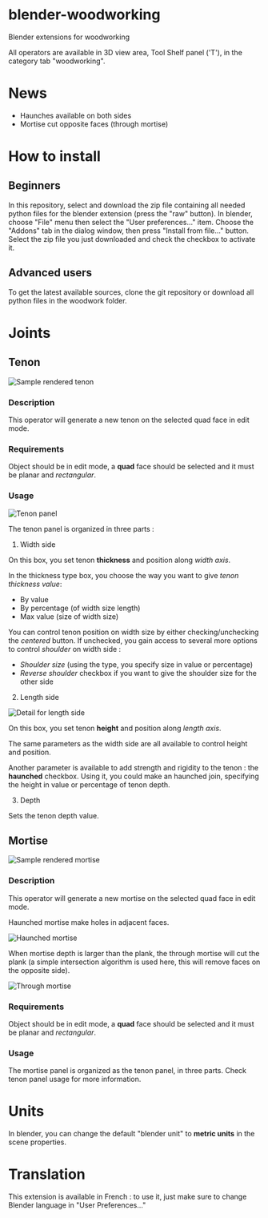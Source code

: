 blender-woodworking
===================

Blender extensions for woodworking

All operators are available in 3D view area, Tool Shelf panel ('T'), in the category tab "woodworking".

# News
- Haunches available on both sides
- Mortise cut opposite faces (through mortise)

# How to install

## Beginners
In this repository, select and download the zip file containing all needed python files for the blender extension (press the "raw" button).
In blender, choose "File" menu then select the "User preferences..." item.
Choose the "Addons" tab in the dialog window, then press "Install from file..." button.
Select the zip file you just downloaded and check the checkbox to activate it.

## Advanced users
To get the latest available sources, clone the git repository or download all python files in the woodwork folder.

# Joints

## Tenon

![Sample rendered tenon](/screenshots/sample_tenon.png)

### Description
This operator will generate a new tenon on the selected quad face in edit mode.

### Requirements
Object should be in edit mode, a **quad** face should be selected and it must be planar and _rectangular_.

### Usage

![Tenon panel](/screenshots/tenon_panel.blend.png)

The tenon panel is organized in three parts :

1. Width side

  On this box, you set tenon **thickness** and position along _width axis_.

  In the thickness type box, you choose the way you want to give _tenon thickness value_:
  * By value
  * By percentage (of width size length)
  * Max value (size of width size)

  You can control tenon position on width size by either checking/unchecking the _centered_ button.
  If unchecked, you gain access to several more options to control _shoulder_ on width side :
  * _Shoulder size_ (using the type, you specify size in value or percentage)
  * _Reverse shoulder_ checkbox if you want to give the shoulder size for the other side 

2. Length side

  ![Detail for length side](/screenshots/tenon_panel_height_details.blend.png)

  On this box, you set tenon **height** and position along _length axis_.

  The same parameters as the width side are all available to control height and position.

  Another parameter is available to add strength and rigidity to the tenon : the **haunched** checkbox.
  Using it, you could make an haunched join, specifying the height in value or percentage of tenon depth.

3. Depth

  Sets the tenon depth value.

## Mortise

![Sample rendered mortise](/screenshots/sample_mortise.png)

### Description
This operator will generate a new mortise on the selected quad face in edit mode.

Haunched mortise make holes in adjacent faces.

![Haunched mortise](/screenshots/sample_mortise_with_haunch.png)

When mortise depth is larger than the plank, the through mortise will cut the plank (a simple intersection 
algorithm is used here, this will remove faces on the opposite side).

![Through mortise](/screenshots/sample_through_mortise.png)

### Requirements
Object should be in edit mode, a **quad** face should be selected and it must be planar and _rectangular_.

### Usage

The mortise panel is organized as the tenon panel, in three parts. Check tenon panel usage for more information.

# Units
In blender, you can change the default "blender unit" to **metric units** in the scene properties. 

# Translation
This extension is available in French : to use it, just make sure to change Blender language in "User Preferences..."
